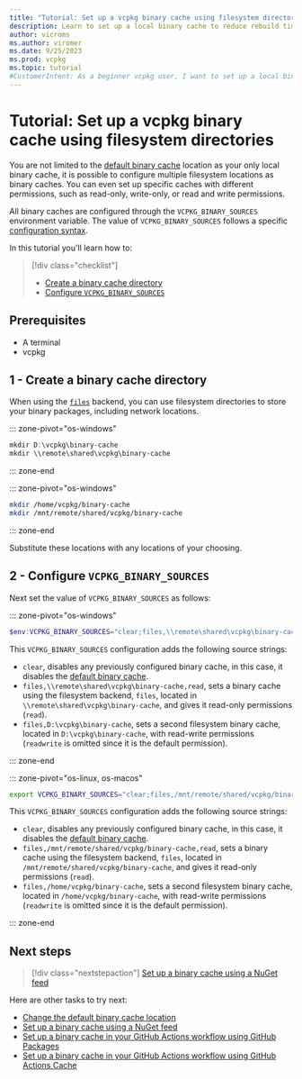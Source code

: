```yaml
---
title: "Tutorial: Set up a vcpkg binary cache using filesystem directories"
description: Learn to set up a local binary cache to reduce rebuild times.
author: vicroms
ms.author: viromer
ms.date: 9/25/2023
ms.prod: vcpkg
ms.topic: tutorial
#CustomerIntent: As a beginner vcpkg user, I want to set up a local binary cache so that I save time on package rebuilds
---
```

# Tutorial: Set up a vcpkg binary cache using filesystem directories

You are not limited to the [default binary cache](binary-caching-default.md) location as your only
local binary cache, it is possible to configure multiple filesystem locations as binary caches. You
can even set up specific caches with different permissions, such as read-only, write-only, or read
and write permissions.

All binary caches are configured through the `VCPKG_BINARY_SOURCES` environment variable. The value
of `VCPKG_BINARY_SOURCES` follows a  specific [configuration
syntax](../users/binarycaching.md#configuration-syntax).

In this tutorial you'll learn how to:

> [!div class="checklist"]
> * [Create a binary cache directory](#1---create-a-binary-cache-directory)
> * [Configure `VCPKG_BINARY_SOURCES`](#2---configure-vcpkg_binary_sources)

## Prerequisites

* A terminal
* vcpkg

## 1 - Create a binary cache directory

When using the [`files`](../users/binarycaching.md#files) backend, you can use filesystem
directories to store your binary packages, including network locations.

::: zone-pivot="os-windows"

```PowerShell
mkdir D:\vcpkg\binary-cache
mkdir \\remote\shared\vcpkg\binary-cache
```

::: zone-end

::: zone-pivot="os-windows"

```bash
mkdir /home/vcpkg/binary-cache
mkdir /mnt/remote/shared/vcpkg/binary-cache
```

::: zone-end

Substitute these locations with any locations of your choosing.

## 2 - Configure `VCPKG_BINARY_SOURCES`

Next set the value of `VCPKG_BINARY_SOURCES` as follows:

::: zone-pivot="os-windows"

```PowerShell
$env:VCPKG_BINARY_SOURCES="clear;files,\\remote\shared\vcpkg\binary-cache,read;files,D:\vcpkg\binary-cache"
```

This `VCPKG_BINARY_SOURCES` configuration adds the following source strings:

* `clear`, disables any previously configured binary cache, in this case, it disables the [default
  binary cache](binary-caching-local.md).
* `files,\\remote\shared\vcpkg\binary-cache,read`, sets a binary cache using the filesystem backend,
  `files`, located in `\\remote\shared\vcpkg\binary-cache`, and gives it read-only permissions
  (`read`).
* `files,D:\vcpkg\binary-cache`, sets a second filesystem binary cache, located in
  `D:\vcpkg\binary-cache`, with read-write permissions (`readwrite` is omitted since it is the
  default permission).

::: zone-end

::: zone-pivot="os-linux, os-macos"

```bash
export VCPKG_BINARY_SOURCES="clear;files,/mnt/remote/shared/vcpkg/binary-cache,read;files,/home/vcpkg/binary-cache"
```

This `VCPKG_BINARY_SOURCES` configuration adds the following source strings:

* `clear`, disables any previously configured binary cache, in this case, it disables the [default
  binary cache](binary-caching-local.md).
* `files,/mnt/remote/shared/vcpkg/binary-cache,read`, sets a binary cache using the filesystem backend,
  `files`, located in `/mnt/remote/shared/vcpkg/binary-cache`, and gives it read-only permissions
  (`read`).
* `files,/home/vcpkg/binary-cache`, sets a second filesystem binary cache, located in
  `/home/vcpkg/binary-cache`, with read-write permissions (`readwrite` is omitted since it is the
  default permission).

::: zone-end

## Next steps

> [!div class="nextstepaction"]
> [Set up a binary cache using a NuGet feed](binary-caching-nuget.md)

Here are other tasks to try next:

* [Change the default binary cache location](binary-caching-default.md)
* [Set up a binary cache using a NuGet feed](binary-caching-nuget.md)
* [Set up a binary cache in your GitHub Actions workflow using GitHub Packages](binary-caching-github-packages.md)
* [Set up a binary cache in your GitHub Actions workflow using GitHub Actions Cache](binary-caching-github-actions-cache.md)
